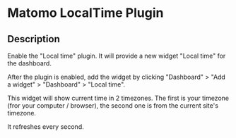 # Matomo LocalTime Plugin

## Description

Enable the "Local time" plugin. It will provide a new widget "Local time" for the dashboard.

After the plugin is enabled, add the widget by clicking "Dashboard" > "Add a widget" > "Dashboard" > "Local time".

This widget will show current time in 2 timezones. The first is your timezone (fror your computer / browser), the second one is from the current site's timezone.

It refreshes every second.
